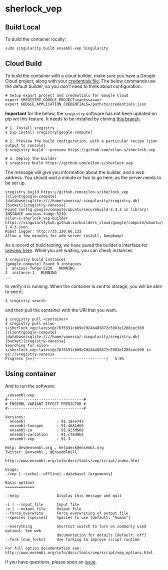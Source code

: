 # sherlock_vep

## Build Local

To build the container locally:

```
sudo singularity build ensembl-vep Singularity
```

## Cloud Build

To build the container with a cloud builder, make sure you have a Google Cloud
project, along with your [credentials file](https://cloud.google.com/video-intelligence/docs/common/auth#authenticating_with_application_default_credentials). The below commands
use the default builder, so you don't need to think about configuration.

```
# Setup export project and credentials for Google Cloud
export SREGISTRY_GOOGLE_PROJECT=vanessasaur
export GOOGLE_APPLICATION_CREDENTIALS=/path/to/credentials.json
```

**Important** for the below, the `sregistry` software has not been updated on pip
wit this feature. It needs to be installed by cloning [this branch]().

```
# 1. Install sregistry
$ pip install sregistry[google-compute]

# 2. Preview the build configuration, with a particular recipe (json output to console)
$ sregistry build --preview https://github.com/eilon-s/sherlock_vep

# 3. Deploy the builder
$ sregistry build https://github.com/eilon-s/sherlock_vep
```

The message will give you information about the builder, and a web address.
You should wait a minute or two to go here, as the server needs to be set up.

```
sregistry build https://github.com/eilon-s/sherlock_vep
[client|google-compute] [database|sqlite:////home/vanessa/.singularity/sregistry.db]
[bucket][sregistry-vanessa]
Found config google/compute/ubuntu/securebuild-2.4.3 in library!
INSTANCE anxious-fudge-5230
eilon-s-sherlock_vep-builder https://singularityhub.github.io/builders_cloud/google/compute/ubuntu/securebuild-2.4.3.json
Robot Logger: http://35.230.66.133
Allow a few minutes for web server install, beepboop!
```

As a record of build testing, we have saved the builder's interface for [preview 
here](https://vsoch.github.io/sherlock_vep). While you are waiting, you can check instances

```
$ sregistry build instances
[google-compute] Found 9 instances
1  anxious-fudge-5230	RUNNING
2  instance-1	RUNNING
...
```
to verify it is running. When the container is sent to storage, you will be able
to see it:

```
$ sregistry search
```

and then pull the container with the URI that you want.

```
$ sregistry pull <container>
$ sregistry pull eilon-s/sherlock_vep:latest@c76f5591cb09e7d24b485872c5983e1208cec509
[client|google-compute] [database|sqlite:////home/vanessa/.singularity/sregistry.db]
[bucket][sregistry-vanessa]
Searching for eilon-s/sherlock_vep:latest@c76f5591cb09e7d24b485872c5983e1208cec509 in gs://sregistry-vanessa
Progress |==|--------------------------------|   5.9% 
```

## Using container

And to run the software:

```
./ensembl-vep 
#----------------------------------#
# ENSEMBL VARIANT EFFECT PREDICTOR #
#----------------------------------#

Versions:
  ensembl              : 91.18ee742
  ensembl-funcgen      : 91.4681d69
  ensembl-io           : 91.923d668
  ensembl-variation    : 91.c78d8b4
  ensembl-vep          : 91.3

Help: dev@ensembl.org , helpdesk@ensembl.org
Twitter: @ensembl , @EnsemblWill

http://www.ensembl.org/info/docs/tools/vep/script/index.html

Usage:
./vep [--cache|--offline|--database] [arguments]

Basic options
=============

--help                 Display this message and quit

-i | --input_file      Input file
-o | --output_file     Output file
--force_overwrite      Force overwriting of output file
--species [species]    Species to use [default: "human"]
                       
--everything           Shortcut switch to turn on commonly used options. See web
                       documentation for details [default: off]                       
--fork [num_forks]     Use forking to improve script runtime

For full option documentation see:
http://www.ensembl.org/info/docs/tools/vep/script/vep_options.html

```

If you have questions, please open an [issue](https://github.com/eilon-s/sherlock_vep/issues).
